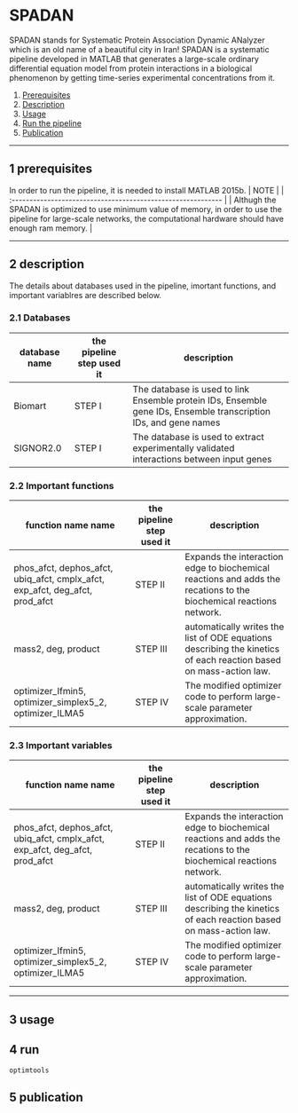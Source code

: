 # SPADAN
SPADAN stands for Systematic Protein Association Dynamic ANalyzer which is an old name of a beautiful city in Iran!
SPADAN is a systematic pipeline developed in MATLAB that generates a large-scale ordinary differential equation model from protein interactions in a biological phenomenon by getting time-series experimental concentrations from it. 


1. [Prerequisites](#1-prerequisites)
2. [Description](#2-description)
3. [Usage](#3-usage)
4. [Run the pipeline](#4-run)
5. [Publication](#5-publication)

------
## 1 prerequisites

In order to run the pipeline, it is needed to install MATLAB 2015b.
| NOTE                                                         |
| :----------------------------------------------------------- |
| Althugh the SPADAN is optimized to use minimum value of memory, in order to use the pipeline for large-scale networks, the computational hardware should have enough ram memory. |


------
## 2 description
The details about databases used in the pipeline, imortant functions, and important variablres are described below.

### 2.1 Databases

| database name| the pipeline step used it | description |
| ------ | ----- | ----- |
| Biomart | STEP I | The database is used to link Ensemble protein IDs, Ensemble gene IDs, Ensemble transcription IDs, and gene names |
| SIGNOR2.0 | STEP I   | The database is used to extract experimentally validated interactions between input genes |

### 2.2 Important functions

| function name name| the pipeline step used it | description |
| ------ | ----- | ----- |
| phos_afct, dephos_afct, ubiq_afct, cmplx_afct, exp_afct, deg_afct, prod_afct | STEP II | Expands the interaction edge to biochemical reactions and adds the recations to the biochemical reactions network.|
| mass2, deg, product | STEP III | automatically writes the list of ODE equations describing the kinetics of each reaction based on mass-action law.|
|optimizer_Ifmin5, optimizer_simplex5_2, optimizer_ILMA5| STEP IV | The modified optimizer code to perform large-scale parameter approximation.|

### 2.3 Important variables

| function name name| the pipeline step used it | description |
| ------ | ----- | ----- |
| phos_afct, dephos_afct, ubiq_afct, cmplx_afct, exp_afct, deg_afct, prod_afct | STEP II | Expands the interaction edge to biochemical reactions and adds the recations to the biochemical reactions network.|
| mass2, deg, product | STEP III | automatically writes the list of ODE equations describing the kinetics of each reaction based on mass-action law.|
|optimizer_Ifmin5, optimizer_simplex5_2, optimizer_ILMA5| STEP IV | The modified optimizer code to perform large-scale parameter approximation.|


------
## 3 usage

## 4 run
```{r}
optimtools
```
## 5 publication
